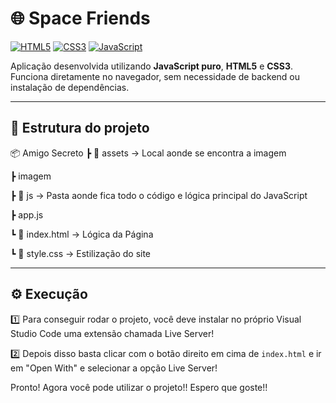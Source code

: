 # 🌐 Space Friends

[![HTML5](https://img.shields.io/badge/HTML-5-orange)](https://developer.mozilla.org/pt-BR/docs/Web/HTML)
[![CSS3](https://img.shields.io/badge/CSS-3-blue)](https://developer.mozilla.org/pt-BR/docs/Web/CSS)
[![JavaScript](https://img.shields.io/badge/JavaScript-ES6-yellow)](https://developer.mozilla.org/pt-BR/docs/Web/JavaScript)

Aplicação desenvolvida utilizando **JavaScript puro**, **HTML5** e **CSS3**.  
Funciona diretamente no navegador, sem necessidade de backend ou instalação de dependências.

---

## 📂 Estrutura do projeto
📦 Amigo Secreto
┣ 📜 assets → Local aonde se encontra a imagem

  ┣ imagem
  
┣ 📜 js → Pasta aonde fica todo o código e lógica principal do JavaScript

  ┣ app.js
  
┗ 📜 index.html → Lógica da Página

┗ 📜 style.css → Estilização do site


---
## ⚙️ Execução

1️⃣ Para conseguir rodar o projeto, você deve instalar no próprio Visual Studio Code uma extensão chamada Live Server!

2️⃣ Depois disso basta clicar com o botão direito em cima de `index.html` e ir em "Open With" e selecionar a opção Live Server!

Pronto! Agora você pode utilizar o projeto!! 
Espero que goste!!
